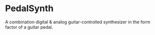 # PedalSynth
A combination digital &amp; analog guitar-controlled synthesizer in the form factor of a guitar pedal.
